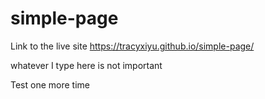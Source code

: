 # simple-page

Link to the live site https://tracyxiyu.github.io/simple-page/

whatever I type here is not important


Test one more time
